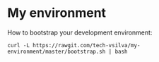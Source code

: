 # My environment

How to bootstrap your development environment:

```
curl -L https://rawgit.com/tech-vsilva/my-environment/master/bootstrap.sh | bash
```
